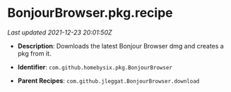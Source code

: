 # BonjourBrowser.pkg.recipe

_Last updated 2021-12-23 20:01:50Z_

- **Description**: Downloads the latest Bonjour Browser dmg and creates a pkg from it.

- **Identifier**: `com.github.homebysix.pkg.BonjourBrowser`

- **Parent Recipes**: `com.github.jleggat.BonjourBrowser.download`
